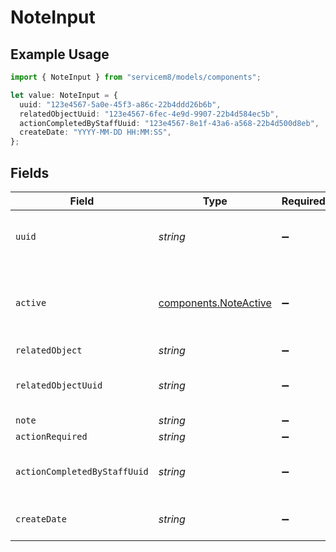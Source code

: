 # NoteInput

## Example Usage

```typescript
import { NoteInput } from "servicem8/models/components";

let value: NoteInput = {
  uuid: "123e4567-5a0e-45f3-a86c-22b4ddd26b6b",
  relatedObjectUuid: "123e4567-6fec-4e9d-9907-22b4d584ec5b",
  actionCompletedByStaffUuid: "123e4567-8e1f-43a6-a568-22b4d500d8eb",
  createDate: "YYYY-MM-DD HH:MM:SS",
};
```

## Fields

| Field                                                          | Type                                                           | Required                                                       | Description                                                    | Example                                                        |
| -------------------------------------------------------------- | -------------------------------------------------------------- | -------------------------------------------------------------- | -------------------------------------------------------------- | -------------------------------------------------------------- |
| `uuid`                                                         | *string*                                                       | :heavy_minus_sign:                                             | Record UUID key                                                | 123e4567-5a0e-45f3-a86c-22b4ddd26b6b                           |
| `active`                                                       | [components.NoteActive](../../models/components/noteactive.md) | :heavy_minus_sign:                                             | Record active/deleted flag. <br/><br/>Valid values are [0,1]   |                                                                |
| `relatedObject`                                                | *string*                                                       | :heavy_minus_sign:                                             | N/A                                                            |                                                                |
| `relatedObjectUuid`                                            | *string*                                                       | :heavy_minus_sign:                                             | N/A                                                            | 123e4567-6fec-4e9d-9907-22b4d584ec5b                           |
| `note`                                                         | *string*                                                       | :heavy_minus_sign:                                             | N/A                                                            |                                                                |
| `actionRequired`                                               | *string*                                                       | :heavy_minus_sign:                                             | N/A                                                            |                                                                |
| `actionCompletedByStaffUuid`                                   | *string*                                                       | :heavy_minus_sign:                                             | N/A                                                            | 123e4567-8e1f-43a6-a568-22b4d500d8eb                           |
| `createDate`                                                   | *string*                                                       | :heavy_minus_sign:                                             | Record creation timestamp                                      | YYYY-MM-DD HH:MM:SS                                            |